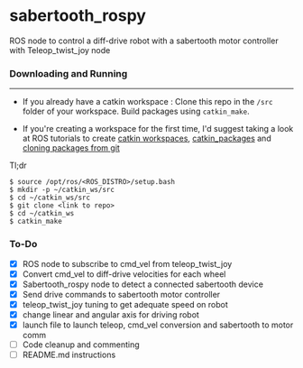 # sabertooth_rospy

ROS node to control a diff-drive robot with a sabertooth motor controller with Teleop_twist_joy node

### Downloading and Running

---

- If you already have a catkin workspace : Clone this repo in the `/src` folder of your workspace. Build packages using `catkin_make`.

- If you're creating a workspace for the first time, I'd suggest taking a look at ROS tutorials to create [catkin workspaces](http://wiki.ros.org/catkin/Tutorials/create_a_workspace), [catkin_packages](http://wiki.ros.org/catkin/Tutorials/CreatingPackage) and [cloning packages from git](https://wiki.nps.edu/display/RC/Setting+up+a+ROS+package+from+Git)

Tl;dr

```
$ source /opt/ros/<ROS_DISTRO>/setup.bash
$ mkdir -p ~/catkin_ws/src
$ cd ~/catkin_ws/src
$ git clone <link to repo>
$ cd ~/catkin_ws
$ catkin_make
```

### To-Do

- [x] ROS node to subscribe to cmd_vel from teleop_twist_joy
- [x] Convert cmd_vel to diff-drive velocities for each wheel
- [x] Sabertooth_rospy node to detect a connected sabertooth device
- [x] Send drive commands to sabertooth motor controller
- [x] teleop_twist_joy tuning to get adequate speed on robot
- [x] change linear and angular axis for driving robot
- [x] launch file to launch teleop, cmd_vel conversion and sabertooth to motor comm
- [ ] Code cleanup and commenting
- [ ] README.md instructions
